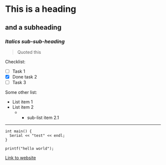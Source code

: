 # This is a heading
## and a subheading
### *Italics sub-sub-heading*

> Quoted this

Checklist:
- [ ] Task 1
- [X] Done task 2
- [ ] Task 3

Some other list:
* List item 1
* List item 2
  * * sub-list item 2.1
   
---

```
int main() {
  Serial << "test" << endl;
}
```

`printf("hello world");`

[Link to website](http://aadamkehl.com)
